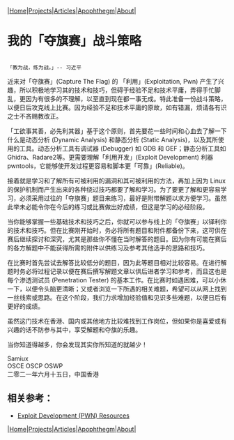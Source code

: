 |[Home](/README.md)|[Projects](/projects.md)|[Articles](/articles.md)|[Apophthegm](/apophthegm.md)|[About](/about.md)|

# 我的「夺旗赛」战斗策略

```

「教为战，练为战。」-- 习近平

```

近来对「夺旗赛」(Capture The Flag) 的 「利用」(Exploitation, Pwn) 产生了兴趣，所以积极地学习其的技术和技巧，但碍于经验不足和技术平庸，弄得手忙脚乱，更因为有很多的不理解，以至直到现在都一事无成。特此准备一份战斗策略，以便日后攻克线上比赛。因为经验不足和技术平庸的原故，如有错漏，烦请各有识之士不吝赐教改正。

「工欲事其善，必先利其器」基于这个原则，首先要花一些时间和心血去了解一下什么是动态分析 (Dynamic Analysis) 和静态分析 (Static Analysis)，以及其所使用的工具。动态分析工具有调试器 (Debugger) 如 GDB 和 GEF；静态分析工具如 Ghidra、Radare2等。更需要理解「利用开发」(Exploit Development) 利器 pwntools，它能够使开发过程更容易和脚本更「可靠」(Reliable)。

接着就是学习和了解所有可被利用的漏洞和其可被利用的方法，再加上因为 Linux 的保护机制而产生出来的各种绕过技巧都要了解和学习。为了要更了解和更容易学习，必须采用过往的「夺旗赛」题目来练习，最好是附带解题以求方便学习。虽然此举未必能令你在今后的练习或比赛做出好成绩，但这是学习的必经阶段。

当你能够掌握一些基础技术和技巧之后，你就可以参与线上的「夺旗赛」以铎利你的技术和技巧。但在比赛刚开始时，务必将所有题目和附件都备份下来，这可供在赛后继续探讨和深究，尤其是那些你不懂在当时解答的题目。因为你有可能在赛后的各方解题中不能获得所需的附件以供练习及参考其他选手的思路和技巧。

在比赛时首先尝试去解答比较低分的题目，因为此等题目相对比较容易。在进行解题时务必将过程记录以便在赛后撰写解题文章以供后进者学习和参考，而且这也是每个渗透测试员 (Penetration Tester) 的基本工作。在比赛时如遇困难，可以小休一下，以便令头脑更清晰；又或者浏览一下所遇的相关难题，希望可以从网上找到一丝线索或思路。在这个阶段，我们力求增加经验值和见识多些难题，以便日后有更好的成绩。

虽然这门技术在香港、国内或其他地方比较难找到工作岗位，但如果你是喜爱或有兴趣的话不防参与其中，享受解题和夺旗的乐趣。

当你知道得越多，你会发现其实你所知道的就越少！

Samiux   
OSCE  OSCP  OSWP   
二零二一年六月十五日，中国香港   

## 相关参考：

- [Exploit Development (PWN) Resources](/pwn-resources.md)  

|[Home](/README.md)|[Projects](/projects.md)|[Articles](/articles.md)|[Apophthegm](/apophthegm.md)|[About](/about.md)|

